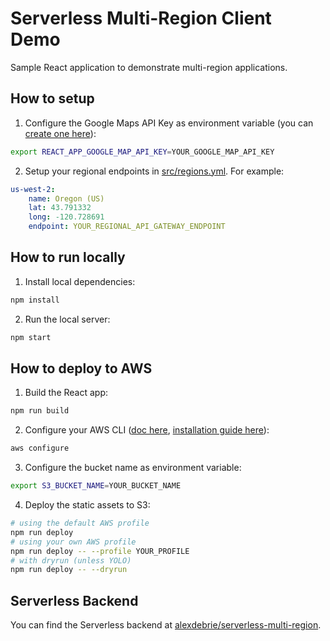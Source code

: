 # Serverless Multi-Region Client Demo

Sample React application to demonstrate multi-region applications.

## How to setup

1. Configure the Google Maps API Key as environment variable (you can [create one here](https://developers.google.com/maps/documentation/javascript/get-api-key)):

```bash
export REACT_APP_GOOGLE_MAP_API_KEY=YOUR_GOOGLE_MAP_API_KEY
```

2. Setup your regional endpoints in [src/regions.yml](src/regions.yml). For example:

```yaml
us-west-2:
    name: Oregon (US)
    lat: 43.791332
    long: -120.728691
    endpoint: YOUR_REGIONAL_API_GATEWAY_ENDPOINT
```

## How to run locally

1. Install local dependencies:

```bash
npm install
```

2. Run the local server:
    
```bash
npm start
```


## How to deploy to AWS

1. Build the React app:

```bash
npm run build
```

2. Configure your AWS CLI ([doc here](https://docs.aws.amazon.com/cli/latest/reference/configure/), [installation guide here](https://docs.aws.amazon.com/cli/latest/userguide/installing.html)):

```bash
aws configure
```

3. Configure the bucket name as environment variable:

```bash
export S3_BUCKET_NAME=YOUR_BUCKET_NAME
```

4. Deploy the static assets to S3:
    
```bash
# using the default AWS profile
npm run deploy
# using your own AWS profile
npm run deploy -- --profile YOUR_PROFILE
# with dryrun (unless YOLO)
npm run deploy -- --dryrun
```


## Serverless Backend

You can find the Serverless backend at [alexdebrie/serverless-multi-region](https://github.com/alexdebrie/serverless-multi-region).
